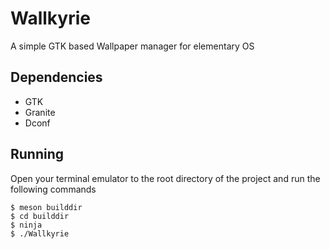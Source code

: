 # Wallkyrie
A simple GTK based Wallpaper manager for elementary OS

## Dependencies
 - GTK
 - Granite
 - Dconf

## Running
Open your terminal emulator to the root directory of the project and run the following commands
```
$ meson builddir
$ cd builddir
$ ninja
$ ./Wallkyrie
```
